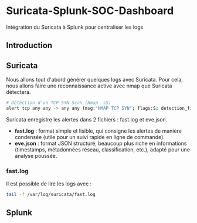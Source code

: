 # Suricata-Splunk-SOC-Dashboard
Intégration du Suricata à Splunk pour centraliser les logs

## Introduction

## Suricata
Nous allons tout d'abord générer quelques logs avec Suricata. Pour cela, nous allons faire une reconnaissance active avec nmap que Suricata détectera.

```bash
# Détection d’un TCP SYN Scan (Nmap -sS)
alert tcp any any -> any any (msg:"NMAP TCP SYN"; flags:S; detection_filter:track by_src, count 20, seconds 10; classtype:attempted-recon; sid:2100001; rev:1;)
```

Suricata enregistre les alertes dans 2 fichiers : fast.log et eve.json.

- **fast.log** : format simple et lisible, qui consigne les alertes de manière condensée (utile pour un suivi rapide en ligne de commande).  
- **eve.json** : format JSON structuré, beaucoup plus riche en informations (timestamps, métadonnées réseau, classification, etc.), adapté pour une analyse poussée.

### fast.log

Il est possible de lire les logs avec :
```bash
tail -f /var/log/suricata/fast.log
```



## Splunk
